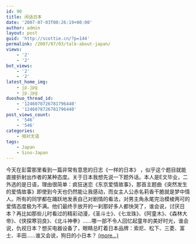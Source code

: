 ```yaml
---
id: 90
title: 闲话日本
date: '2007-07-03T00:26:19+00:00'
author: admin
layout: post
guid: 'http://scottie.cn/?p=144'
permalink: /2007/07/03/talk-about-japan/
views:
    - '2'
    - '2'
bot_views:
    - '2'
    - '2'
latest_home_img:
    - jp.jpg
    - jp.jpg
duoshuo_thread_id:
    - '1246078726781796440'
    - '1246078726781796440'
post_views_count:
    - '546'
    - '546'
categories:
    - 相对无语
tags:
    - Japan
    - Sino-Japan
---
```


今天在彭雷那里看到一篇非常有意思的日志《一样的日本》 ，似乎这个题目就能直接折射出作者的某种态度。关于日本我想先说一下题外话。本人是E文毕业，二外选的是日语，理由很简单：疯狂迷恋《东京爱情故事》，那首主题曲《突然发生的爱情故事》即使到今天也仍然能让我感动，而女主人公赤名莉香干脆就是梦中情人。所有的同学都在踊跃地发表自己对剧情的看法，对男主角永尾完治模棱两可的爱情态度极为不满。他们最终手放开的一刹那好多人都快哭了，谁会说，讨厌日本？再比如那些儿时看过的精彩动漫，《圣斗士》、《七龙珠》、《阿童木》、《森林大帝》、《侠探寒羽良》、《北斗神拳》......哪一部不令人回忆起童年的美好时光，谁会说，仇视日本？想买电器设备了，眼睛总盯着日本品牌：索尼、松下、三菱、富士、丰田......谁又会说，狗日的小日本？ [<span aria-label="Continue reading 闲话日本">(more…)</span>](http://farbank.net/2007/07/03/talk-about-japan/#more-90)